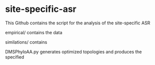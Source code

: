 # site-specific-asr

This Github contains the script for the analysis of the site-specific ASR

empirical/ contains the data 

similations/ contains 

DMSPhyloAA.py generates optimized topologies and produces the specified 